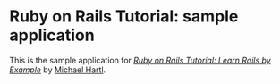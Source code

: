 # Ruby on Rails Tutorial: sample application
This is the sample application for 
[*Ruby on Rails Tutorial: Learn Rails by Example*](http://railstutorial.org/) by [Michael Hartl](http://michaelhartl.com/).